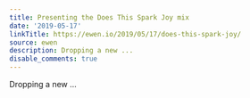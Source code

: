 ```yaml
---
title: Presenting the Does This Spark Joy mix
date: '2019-05-17'
linkTitle: https://ewen.io/2019/05/17/does-this-spark-joy/
source: ewen
description: Dropping a new ...
disable_comments: true
---
```

Dropping a new ...